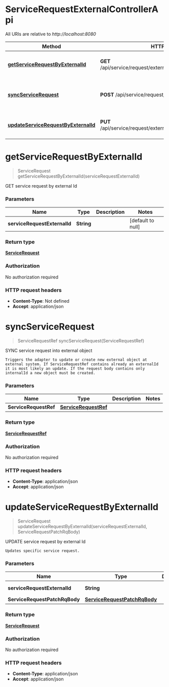 # ServiceRequestExternalControllerApi

All URIs are relative to *http://localhost:8080*

| Method | HTTP request | Description |
|------------- | ------------- | -------------|
| [**getServiceRequestByExternalId**](ServiceRequestExternalControllerApi.md#getServiceRequestByExternalId) | **GET** /api/service/request/external/{serviceRequestExternalId} | GET service request by external Id |
| [**syncServiceRequest**](ServiceRequestExternalControllerApi.md#syncServiceRequest) | **POST** /api/service/request/external | SYNC service request into external object |
| [**updateServiceRequestByExternalId**](ServiceRequestExternalControllerApi.md#updateServiceRequestByExternalId) | **PUT** /api/service/request/external/{serviceRequestExternalId} | UPDATE service request by external Id |


<a name="getServiceRequestByExternalId"></a>
# **getServiceRequestByExternalId**
> ServiceRequest getServiceRequestByExternalId(serviceRequestExternalId)

GET service request by external Id

### Parameters

|Name | Type | Description  | Notes |
|------------- | ------------- | ------------- | -------------|
| **serviceRequestExternalId** | **String**|  | [default to null] |

### Return type

[**ServiceRequest**](../Models/ServiceRequest.md)

### Authorization

No authorization required

### HTTP request headers

- **Content-Type**: Not defined
- **Accept**: application/json

<a name="syncServiceRequest"></a>
# **syncServiceRequest**
> ServiceRequestRef syncServiceRequest(ServiceRequestRef)

SYNC service request into external object

    Triggers the adapter to update or create new external object at external system. If ServiceRequestRef contains already an externalId it is most likely an update. If the request body contains only internalId a new object must be created.

### Parameters

|Name | Type | Description  | Notes |
|------------- | ------------- | ------------- | -------------|
| **ServiceRequestRef** | [**ServiceRequestRef**](../Models/ServiceRequestRef.md)|  | |

### Return type

[**ServiceRequestRef**](../Models/ServiceRequestRef.md)

### Authorization

No authorization required

### HTTP request headers

- **Content-Type**: application/json
- **Accept**: application/json

<a name="updateServiceRequestByExternalId"></a>
# **updateServiceRequestByExternalId**
> ServiceRequest updateServiceRequestByExternalId(serviceRequestExternalId, ServiceRequestPatchRqBody)

UPDATE service request by external Id

    Updates specific service request.

### Parameters

|Name | Type | Description  | Notes |
|------------- | ------------- | ------------- | -------------|
| **serviceRequestExternalId** | **String**|  | [default to null] |
| **ServiceRequestPatchRqBody** | [**ServiceRequestPatchRqBody**](../Models/ServiceRequestPatchRqBody.md)|  | |

### Return type

[**ServiceRequest**](../Models/ServiceRequest.md)

### Authorization

No authorization required

### HTTP request headers

- **Content-Type**: application/json
- **Accept**: application/json

